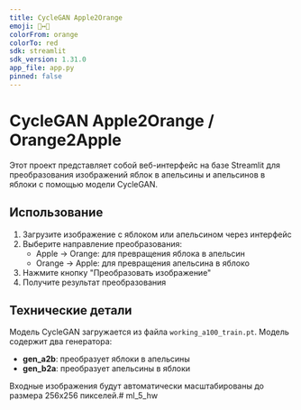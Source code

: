 ```yaml
---
title: CycleGAN Apple2Orange
emoji: 🍎↔️🍊
colorFrom: orange
colorTo: red
sdk: streamlit
sdk_version: 1.31.0
app_file: app.py
pinned: false
---
```


# CycleGAN Apple2Orange / Orange2Apple

Этот проект представляет собой веб-интерфейс на базе Streamlit для преобразования изображений яблок в апельсины и апельсинов в яблоки с помощью модели CycleGAN.

## Использование

1. Загрузите изображение с яблоком или апельсином через интерфейс
2. Выберите направление преобразования:
   - Apple → Orange: для превращения яблока в апельсин
   - Orange → Apple: для превращения апельсина в яблоко
3. Нажмите кнопку "Преобразовать изображение"
4. Получите результат преобразования

## Технические детали

Модель CycleGAN загружается из файла `working_a100_train.pt`. Модель содержит два генератора:
- **gen_a2b**: преобразует яблоки в апельсины
- **gen_b2a**: преобразует апельсины в яблоки

Входные изображения будут автоматически масштабированы до размера 256x256 пикселей.# ml_5_hw
